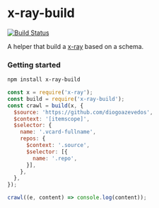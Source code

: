 # x-ray-build
[![Build Status](https://travis-ci.org/diogoazevedos/x-ray-build.svg?branch=master)](https://travis-ci.org/diogoazevedos/x-ray-build)

A helper that build a [x-ray](https://github.com/lapwinglabs/x-ray) based on a schema.

### Getting started

```sh
npm install x-ray-build
```

```js
const x = require('x-ray');
const build = require('x-ray-build');
const crawl = build(x, {
  $source: 'https://github.com/diogoazevedos',
  $context: '[itemscope]',
  $selector: {
    name: '.vcard-fullname',
    repos: {
      $context: '.source',
      $selector: [{
        name: '.repo',
      }],
    },
  },
});

crawl((e, content) => console.log(content));
```
